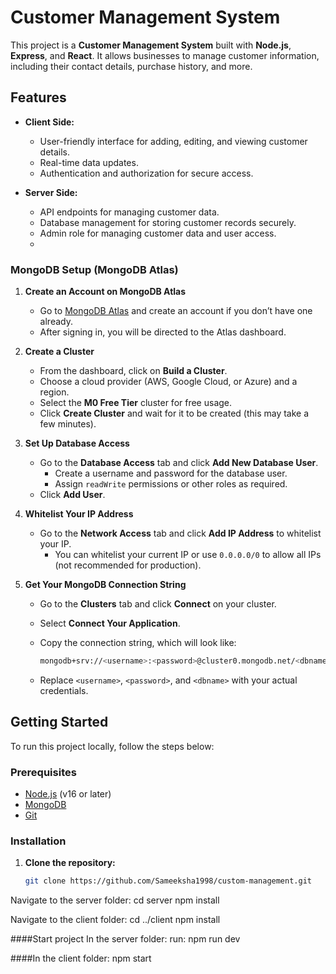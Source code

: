 # Customer Management System

This project is a **Customer Management System** built with **Node.js**, **Express**, and **React**. It allows businesses to manage customer information, including their contact details, purchase history, and more.

## Features

- **Client Side:**
  - User-friendly interface for adding, editing, and viewing customer details.
  - Real-time data updates.
  - Authentication and authorization for secure access.
  
- **Server Side:**
  - API endpoints for managing customer data.
  - Database management for storing customer records securely.
  - Admin role for managing customer data and user access.
  - 
### MongoDB Setup (MongoDB Atlas)

1. **Create an Account on MongoDB Atlas**
   - Go to [MongoDB Atlas](https://www.mongodb.com/cloud/atlas) and create an account if you don’t have one already.
   - After signing in, you will be directed to the Atlas dashboard.

2. **Create a Cluster**
   - From the dashboard, click on **Build a Cluster**.
   - Choose a cloud provider (AWS, Google Cloud, or Azure) and a region.
   - Select the **M0 Free Tier** cluster for free usage.
   - Click **Create Cluster** and wait for it to be created (this may take a few minutes).

3. **Set Up Database Access**
   - Go to the **Database Access** tab and click **Add New Database User**.
     - Create a username and password for the database user.
     - Assign `readWrite` permissions or other roles as required.
   - Click **Add User**.

4. **Whitelist Your IP Address**
   - Go to the **Network Access** tab and click **Add IP Address** to whitelist your IP.
     - You can whitelist your current IP or use `0.0.0.0/0` to allow all IPs (not recommended for production).

5. **Get Your MongoDB Connection String**
   - Go to the **Clusters** tab and click **Connect** on your cluster.
   - Select **Connect Your Application**.
   - Copy the connection string, which will look like:

     ```bash
     mongodb+srv://<username>:<password>@cluster0.mongodb.net/<dbname>?retryWrites=true&w=majority
     ```

   - Replace `<username>`, `<password>`, and `<dbname>` with your actual credentials.


## Getting Started

To run this project locally, follow the steps below:

### Prerequisites

- [Node.js](https://nodejs.org/) (v16 or later)
- [MongoDB](https://www.mongodb.com/)
- [Git](https://git-scm.com/)

### Installation

1. **Clone the repository:**

   ```bash
   git clone https://github.com/Sameeksha1998/custom-management.git

Navigate to the server folder:
cd server
npm install

Navigate to the client folder:
cd ../client
npm install

####Start project
In the server folder:
run:  npm run dev

####In the client folder:
npm start


